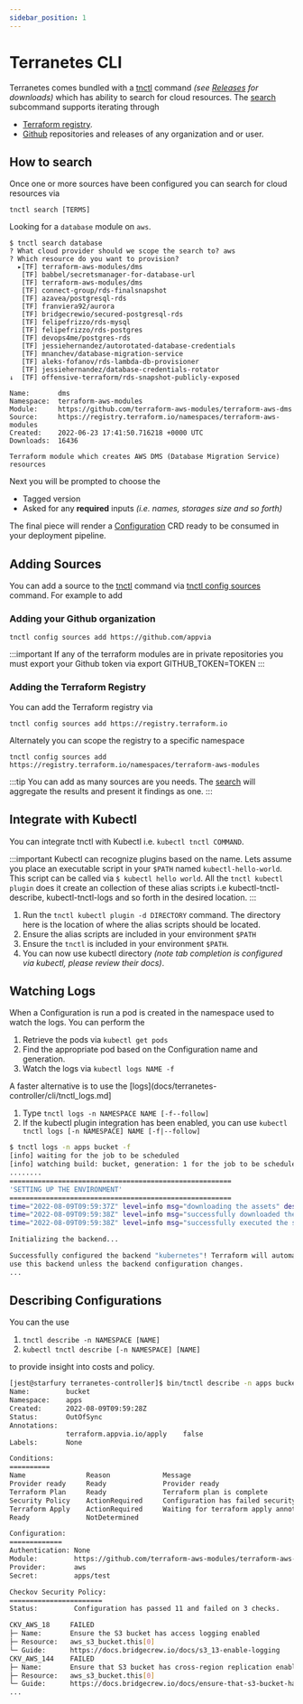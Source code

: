 ```yaml
---
sidebar_position: 1
---
```


# Terranetes CLI

Terranetes comes bundled with a [tnctl](docs/terranetes-controller/cli/tnctl.md) command _(see [Releases](docs/terranetes-controller/releases.md) for downloads)_ which has ability to search for cloud resources. The [search](docs/terranetes-controller/cli/tnctl_search.md) subcommand supports iterating through

* [Terraform registry](https://registry.terraform.io).
* [Github](https://github.com) repositories and releases of any organization and or user.

## How to search

Once one or more sources have been configured you can search for cloud resources via

```shell
tnctl search [TERMS]
```

Looking for a `database` module on `aws`.

```shell
$ tnctl search database
? What cloud provider should we scope the search to? aws
? Which resource do you want to provision?
  ▸[TF] terraform-aws-modules/dms
   [TF] babbel/secretsmanager-for-database-url
   [TF] terraform-aws-modules/dms
   [TF] connect-group/rds-finalsnapshot
   [TF] azavea/postgresql-rds
   [TF] franviera92/aurora
   [TF] bridgecrewio/secured-postgresql-rds
   [TF] felipefrizzo/rds-mysql
   [TF] felipefrizzo/rds-postgres
   [TF] devops4me/postgres-rds
   [TF] jessiehernandez/autorotated-database-credentials
   [TF] mnanchev/database-migration-service
   [TF] aleks-fofanov/rds-lambda-db-provisioner
   [TF] jessiehernandez/database-credentials-rotator
↓  [TF] offensive-terraform/rds-snapshot-publicly-exposed

Name:       dms
Namespace:  terraform-aws-modules
Module:     https://github.com/terraform-aws-modules/terraform-aws-dms
Source:     https://registry.terraform.io/namespaces/terraform-aws-modules
Created:    2022-06-23 17:41:50.716218 +0000 UTC
Downloads:  16436

Terraform module which creates AWS DMS (Database Migration Service) resources
```

Next you will be prompted to choose the

* Tagged version
* Asked for any **required** inputs _(i.e. names, storages size and so forth)_

The final piece will render a [Configuration](docs/terranetes-controller/reference/configurations.terraform.appvia.io.md) CRD ready to be consumed in your deployment pipeline.

## Adding Sources

You can add a source to the [tnctl](docs/terranetes-controller/cli/tnctl.md) command via [tnctl config sources](docs/terranetes-controller/cli/tnctl_config_sources.md) command. For example to add

### Adding your Github organization

```shell
tnctl config sources add https://github.com/appvia
```

:::important
If any of the terraform modules are in private repositories you must export your Github token via export GITHUB_TOKEN=TOKEN
:::

### Adding the Terraform Registry

You can add the Terraform registry via

```shell
tnctl config sources add https://registry.terraform.io
```

Alternately you can scope the registry to a specific namespace

```shell
tnctl config sources add https://registry.terraform.io/namespaces/terraform-aws-modules
```

:::tip
You can add as many sources are you needs. The [search](docs/terranetes-controller/cli/tnctl_search.md) will aggregate the results and present it findings as one.
:::

## Integrate with Kubectl

You can integrate tnctl with Kubectl i.e. `kubectl tnctl COMMAND`.

:::important
Kubectl can recognize plugins based on the name. Lets assume you place an executable script in your `$PATH` named `kubectl-hello-world`. This script can be called via `$ kubectl hello world`. All the `tnctl kubectl plugin` does it create an collection of these alias scripts i.e kubectl-tnctl-describe, kubectl-tnctl-logs and so forth in the desired location.
:::

1. Run the `tnctl kubectl plugin -d DIRECTORY` command. The directory here is the location of where the alias scripts should be located.
2. Ensure the alias scripts are included in your environment `$PATH`
3. Ensure the `tnctl` is included in your environment `$PATH`.
4. You can now use kubectl directory _(note tab completion is configured via kubectl, please review their docs)_.

## Watching Logs

When a Configuration is run a pod is created in the namespace used to watch the logs. You can perform the

1. Retrieve the pods via `kubectl get pods`
2. Find the appropriate pod based on the Configuration name and generation.
3. Watch the logs via `kubectl logs NAME -f`

A faster alternative is to use the [logs](docs/terranetes-controller/cli/tnctl_logs.md]

1. Type `tnctl logs -n NAMESPACE NAME [-f--follow]`
2. If the kubectl plugin integration has been enabled, you can use `kubectl tnctl logs [-n NAMESPACE] NAME [-f|--follow]`

```bash
$ tnctl logs -n apps bucket -f
[info] waiting for the job to be scheduled
[info] watching build: bucket, generation: 1 for the job to be scheduled
........
=======================================================
'SETTING UP THE ENVIRONMENT'
=======================================================
time="2022-08-09T09:59:37Z" level=info msg="downloading the assets" dest=/data source="https://github.com/terraform-aws-modules/terraform-aws-s3-bucket.git?ref=v3.1.0"
time="2022-08-09T09:59:38Z" level=info msg="successfully downloaded the source" source="https://github.com/terraform-aws-modules/terraform-aws-s3-bucket.git?ref=v3.1.0"
time="2022-08-09T09:59:38Z" level=info msg="successfully executed the step"

Initializing the backend...

Successfully configured the backend "kubernetes"! Terraform will automatically
use this backend unless the backend configuration changes.
...
```
## Describing Configurations

You can the use

1. `tnctl describe -n NAMESPACE [NAME]`
2. `kubectl tnctl describe [-n NAMESPACE] [NAME]`

to provide insight into costs and policy.

```bash
[jest@starfury terranetes-controller]$ bin/tnctl describe -n apps bucket
Name:         bucket
Namespace:    apps
Created:      2022-08-09T09:59:28Z
Status:       OutOfSync
Annotations:
              terraform.appvia.io/apply    false
Labels:       None

Conditions:
==========
Name               Reason             Message
Provider ready     Ready              Provider ready
Terraform Plan     Ready              Terraform plan is complete
Security Policy    ActionRequired     Configuration has failed security policy, refusing to continue
Terraform Apply    ActionRequired     Waiting for terraform apply annotation to be set to true
Ready              NotDetermined

Configuration:
=============
Authentication: None
Module:         https://github.com/terraform-aws-modules/terraform-aws-s3-bucket.git?ref=v3.1.0
Provider:       aws
Secret:         apps/test

Checkov Security Policy:
=======================
Status:         Configuration has passed 11 and failed on 3 checks.

CKV_AWS_18     FAILED
├─ Name:       Ensure the S3 bucket has access logging enabled
├─ Resource:   aws_s3_bucket.this[0]
└─ Guide:      https://docs.bridgecrew.io/docs/s3_13-enable-logging
CKV_AWS_144    FAILED
├─ Name:       Ensure that S3 bucket has cross-region replication enabled
├─ Resource:   aws_s3_bucket.this[0]
└─ Guide:      https://docs.bridgecrew.io/docs/ensure-that-s3-bucket-has-cross-region-replication-enabled
...
```
